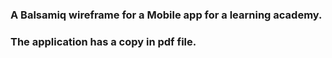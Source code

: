 ### A Balsamiq wireframe for a Mobile app for a learning academy.
### The application has a copy in pdf file.